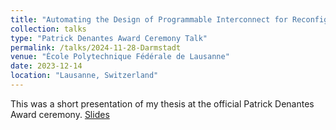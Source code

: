 ```yaml
---
title: "Automating the Design of Programmable Interconnect for Reconfigurable Architectures"
collection: talks
type: "Patrick Denantes Award Ceremony Talk"
permalink: /talks/2024-11-28-Darmstadt
venue: "École Polytechnique Fédérale de Lausanne"
date: 2023-12-14
location: "Lausanne, Switzerland"
---
```


This was a short presentation of my thesis at the official Patrick Denantes Award ceremony.
[Slides](http://stefannikolicns.github.io/files/patrick_denantes_slides.pdf)
